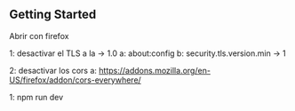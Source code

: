 ## Getting Started

Abrir con firefox

1: desactivar el TLS a la -> 1.0
a: about:config
b: security.tls.version.min -> 1

2: desactivar los cors
a: https://addons.mozilla.org/en-US/firefox/addon/cors-everywhere/

1: npm run dev
